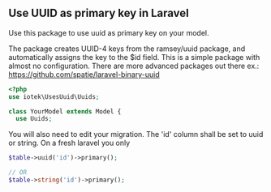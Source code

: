 ## Use UUID as primary key in Laravel

Use this package to use uuid as primary key on your model.

The package creates UUID-4 keys from the ramsey/uuid package, and automatically assigns the key to the $id field.
This is a simple package with almost no configuration. There are more advanced packages out there ex.: https://github.com/spatie/laravel-binary-uuid


```php
<?php
use iotek\UsesUuid\Uuids;

class YourModel extends Model {
  use Uuids;
```

You will also need to edit your migration. The 'id' column shall be set to uuid or string. On a fresh laravel you only 

```php
$table->uuid('id')->primary();

// OR
$table->string('id')->primary();
```
